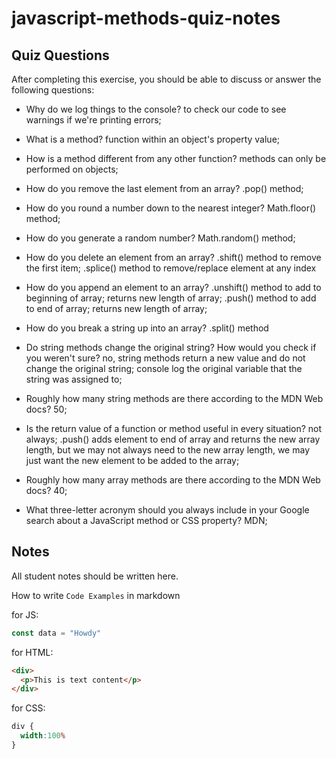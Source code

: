 # javascript-methods-quiz-notes

## Quiz Questions

After completing this exercise, you should be able to discuss or answer the following questions:

- Why do we log things to the console?
to check our code to see warnings if we're printing errors;

- What is a method?
function within an object's property value;
<!-- function/method name would be the property/key; -->

- How is a method different from any other function?
methods can only be performed on objects;

- How do you remove the last element from an array?
.pop() method;

- How do you round a number down to the nearest integer?
Math.floor() method;

- How do you generate a random number?
Math.random() method;
<!-- if no parameter given, random number will generate anything between 0 - 1 (excluding 1); -->
- How do you delete an element from an array?
.shift() method to remove the first item;
.splice() method to remove/replace element at any index
  <!-- ex. arr.splice(n, 1, p3, p4, p5)
   n = index of element to remove
   1 = delete count
   p3,4,5 = items to be added/replaced -->

- How do you append an element to an array?
.unshift() method to add to beginning of array; returns new length of array;
.push() method to add to end of array; returns new length of array;

- How do you break a string up into an array?
.split() method
<!-- parameters = (separator, limit) -->

- Do string methods change the original string? How would you check if you weren't sure?
no, string methods return a new value and do not change the original string;
console log the original variable that the string was assigned to;
- Roughly how many string methods are there according to the MDN Web docs?
50;

- Is the return value of a function or method useful in every situation?
not always; .push() adds element to end of array and returns the new array length, but we may not always need to the new array length, we may just want the new element to be added to the array;

- Roughly how many array methods are there according to the MDN Web docs?
40;

- What three-letter acronym should you always include in your Google search about a JavaScript method or CSS property?
MDN;

## Notes

All student notes should be written here.


How to write `Code Examples` in markdown

for JS:
```javascript
const data = "Howdy"
```

for HTML:
```html
<div>
  <p>This is text content</p>
</div>
```

for CSS:
```css
div {
  width:100%
}
```
